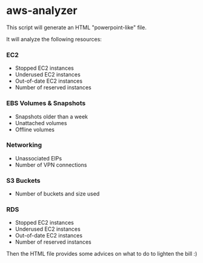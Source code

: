 # aws-analyzer

This script will generate an HTML "powerpoint-like" file.

It will analyze the following resources:
### EC2
- Stopped EC2 instances
- Underused EC2 instances
- Out-of-date EC2 instances
- Number of reserved instances
### EBS Volumes & Snapshots
- Snapshots older than a week
- Unattached volumes
- Offline volumes
### Networking
- Unassociated EIPs
- Number of VPN connections
### S3 Buckets
- Number of buckets and size used
### RDS
- Stopped EC2 instances
- Underused EC2 instances
- Out-of-date EC2 instances
- Number of reserved instances

Then the HTML file provides some advices on what to do to lighten the bill :)

